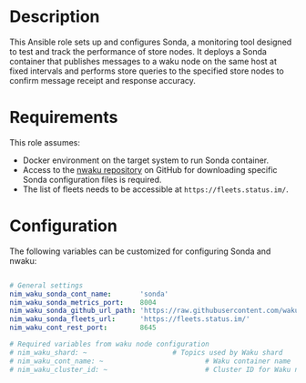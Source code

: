 # Description

This Ansible role sets up and configures Sonda, a monitoring tool designed to test and track the performance of store nodes. It deploys a Sonda container that publishes messages to a waku node on the same host at fixed intervals and performs store queries to the specified store nodes to confirm message receipt and response accuracy.

# Requirements

This role assumes:
- Docker environment on the target system to run Sonda container. 
- Access to the [nwaku repository](https://github.com/waku-org/nwaku) on GitHub for downloading specific Sonda configuration files is required.
- The list of fleets needs to be accessible at `https://fleets.status.im/`.

# Configuration

The following variables can be customized for configuring Sonda and nwaku:

```yaml

# General settings
nim_waku_sonda_cont_name:       'sonda'                                                                          # Container name for Sonda
nim_waku_sonda_metrics_port:    8004                                                                             # Metrics port for monitoring Sonda
nim_waku_sonda_github_url_path: 'https://raw.githubusercontent.com/waku-org/nwaku/modify-sonda-setup/apps/sonda' # GitHub path for Sonda files
nim_waku_sonda_fleets_url:      'https://fleets.status.im/'                                                      # Fleets information URL
nim_waku_cont_rest_port:        8645                                                                             # Nim waku node rest port

# Required variables from waku node configuration
# nim_waku_shard: ~                     # Topics used by Waku shard
# nim_waku_cont_name: ~                         # Waku container name
# nim_waku_cluster_id: ~                        # Cluster ID for Waku network
```


